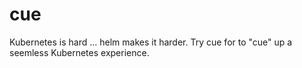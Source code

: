 # cue
Kubernetes is hard ... helm makes it harder. Try cue for to "cue" up a seemless Kubernetes experience. 
